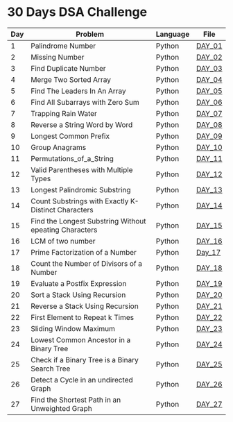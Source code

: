 # 30 Days DSA Challenge

| Day | Problem | Language | File |
|-----|---------|---------|------|
| 1   | Palindrome Number | Python | [DAY_01](day01/move_zeros_to_end.py) |
| 2   | Missing Number    | Python | [DAY_02](day02/missing_number.py) |
| 3   | Find Duplicate Number | Python | [DAY_03](day03/find_duplicate_number.py) |
| 4   | Merge Two Sorted Array | Python | [DAY_04](day04/merge_two_sortedarray.py) |
| 5   | Find The Leaders In An Array | Python | [DAY_05](day05/Find_the_Leaders_in_an_Array.py) |
| 6   | Find All Subarrays with Zero Sum | Python | [DAY_06](day06/Find_All_Subarrays_with_Zero_Sum.py) |
| 7   | Trapping Rain Water | Python | [DAY_07](day07/Trapping_Rain_Water.py)|
| 8   | Reverse a String Word by Word | Python | [DAY_08](day08/Reverse_a_String_Word_by_Word.py)|
| 9   | Longest Common Prefix | Python | [DAY_09](day09/Longest_Common_Prefix.py)|
| 10  | Group Anagrams | Python | [DAY_10](day10/Group_Anagrams.py)|
| 11  | Permutations_of_a_String | Python |[DAY_11](day11/Permutations_of_a_String.py)|
| 12  | Valid Parentheses with Multiple Types | Python |[DAY_12](day12/Valid_Parentheses_with_Multiple_Types.py)|
| 13  | Longest Palindromic Substring | Python |[DAY_13](day13/Longest_Palindromic_Substring.py)|
| 14  | Count Substrings with Exactly K-Distinct Characters  | Python |[DAY_14](day14/Count_Substrings_with_Exactly_K-Distinct_Characters.py)|
| 15  | Find the Longest Substring Without epeating Characters | Python |[DAY_15](day15/Find_the_Longest_Substring_Without_Repeating_Characters.py)|
| 16  | LCM of two number | Python |[DAY_16](day16/LCM_of_two_number.py)|
| 17  | Prime Factorization of a Number | Python |[Day_17](day17/Prime_Factorization_of_a_Number.py)|
| 18  | Count the Number of Divisors of a Number | Python |[DAY_18](day18/Count_the_Number_of_Divisors_of_a_Number.py)|
| 19  | Evaluate a Postfix Expression | Python |[DAY_19](day19/Evaluate_a_Postfix_Expression.py)|
| 20  | Sort a Stack Using Recursion | Python |[DAY_20](day20/Sort_a_Stack_Using_Recursion.py)|
| 21  | Reverse a Stack Using Recursion | Python |[DAY_21](day21/Reverse_a_Stack_Using_Recursion.py)|
| 22  | First Element to Repeat k Times | Python |[DAY_22](day22/First_Element_to_Repeat_k_Times.py)|
| 23  | Sliding Window Maximum | Python |[DAY_23](day23/Sliding_Window_Maximum.py)|
| 24  | Lowest Common Ancestor in a Binary Tree | Python |[DAY_24](day24/Lowest_Common_Ancestor_in_a_Binary_Tree.py)|
| 25  | Check if a Binary Tree is a Binary Search Tree | Python |[DAY_25](day25/Check_if_a_Binary_Tree_is_a_Binary_Search_Tree.py)|
| 26  | Detect a Cycle in an undirected Graph | Python |[DAY_26](day26/Detect_a_Cycle_in_an_undirected_Graph.py)|
| 27  | Find the Shortest Path in an Unweighted Graph |Python |[DAY_27](day27/Find_the_Shortest_Path_in_an_Unweighted_Graph.py)|

